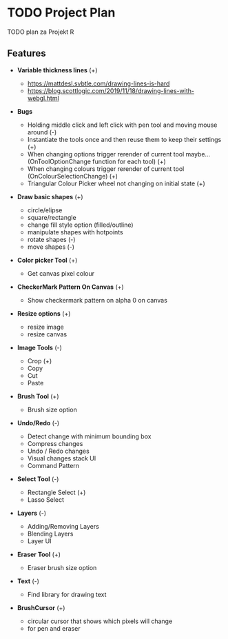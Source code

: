 # TODO Project Plan

TODO plan za Projekt R

## Features

-   **Variable thickness lines** (+)

    -   https://mattdesl.svbtle.com/drawing-lines-is-hard
    -   https://blog.scottlogic.com/2019/11/18/drawing-lines-with-webgl.html

-   **Bugs**

    -   Holding middle click and left click with pen tool and moving mouse around (-)
    -   Instantiate the tools once and then reuse them to keep their settings (+)
    -   When changing options trigger rerender of current tool maybe... (OnToolOptionChange function for each tool) (+)
    -   When changing colours trigger rerender of current tool (OnColourSelectionChange) (+)
    -   Triangular Colour Picker wheel not changing on initial state (+)

-   **Draw basic shapes** (+)

    -   circle/elipse
    -   square/rectangle
    -   change fill style option (filled/outline)
    -   manipulate shapes with hotpoints
    -   rotate shapes (-)
    -   move shapes (-)

-   **Color picker Tool** (+)

    -   Get canvas pixel colour

-   **CheckerMark Pattern On Canvas** (+)

    -   Show checkermark pattern on alpha 0 on canvas

-   **Resize options** (+)

    -   resize image
    -   resize canvas

-   **Image Tools** (-)

    -   Crop (+)
    -   Copy
    -   Cut
    -   Paste

-   **Brush Tool** (+)

    -   Brush size option

-   **Undo/Redo** (-)

    -   Detect change with minimum bounding box
    -   Compress changes
    -   Undo / Redo changes
    -   Visual changes stack UI
    -   Command Pattern

-   **Select Tool** (-)

    -   Rectangle Select (+)
    -   Lasso Select

-   **Layers** (-)

    -   Adding/Removing Layers
    -   Blending Layers
    -   Layer UI

-   **Eraser Tool** (+)

    -   Eraser brush size option

-   **Text** (-)

    -   Find library for drawing text

-   **BrushCursor** (+)

    -   circular cursor that shows which pixels will change
    -   for pen and eraser
